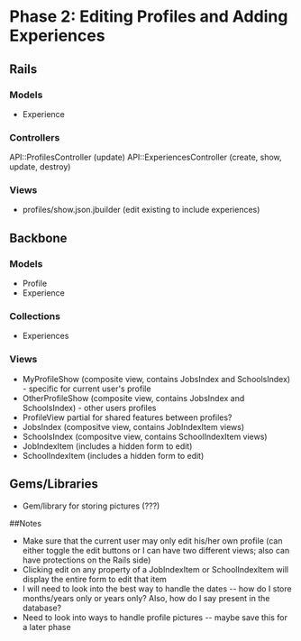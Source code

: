 # Phase 2: Editing Profiles and Adding Experiences

## Rails
### Models
* Experience

### Controllers
API::ProfilesController (update)
API::ExperiencesController (create, show, update, destroy)

### Views
* profiles/show.json.jbuilder (edit existing to include experiences)

## Backbone
### Models
* Profile
* Experience

### Collections
* Experiences

### Views
* MyProfileShow (composite view, contains JobsIndex and SchoolsIndex) - specific for current user's profile
* OtherProfileShow (composite view, contains JobsIndex and SchoolsIndex) - other users profiles
* ProfileView partial for shared features between profiles?
* JobsIndex (compositve view, contains JobIndexItem views)
* SchoolsIndex (compositve view, contains SchoolIndexItem views)
* JobIndexItem (includes a hidden form to edit)
* SchoolIndexItem (includes a hidden form to edit)

## Gems/Libraries
* Gem/library for storing pictures (???)


##Notes
* Make sure that the current user may only edit his/her own profile (can either toggle the edit buttons or I can have two different views; also can have protections on the Rails side)
* Clicking edit on any property of a JobIndexItem or SchoolIndexItem will display the entire form to edit that item
* I will need to look into the best way to handle the dates -- how do I store months/years only or years only? Also, how do I say present in the database?
* Need to look into ways to handle profile pictures -- maybe save this for a later phase
